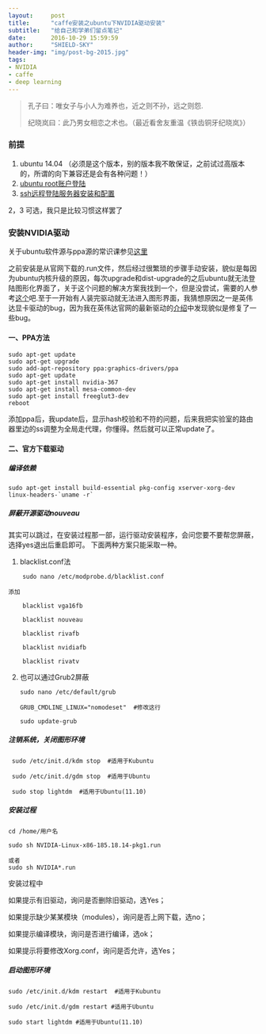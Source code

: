 ```yaml
---
layout:     post
title:      "caffe安装之ubuntu下NVIDIA驱动安装"
subtitle:   "给自己和学弟们留点笔记"
date:       2016-10-29 15:59:59
author:     "SHIELD-SKY"
header-img: "img/post-bg-2015.jpg"
tags:
- NVIDIA
- caffe
- deep learning
---
```


>孔子曰：唯女子与小人为难养也，近之则不孙，远之则怨. 
>
>纪晓岚曰：此乃男女相恋之术也。（最近看舍友重温《铁齿铜牙纪晓岚》）

### 前提
1. ubuntu 14.04 （必须是这个版本，别的版本我不敢保证，之前试过高版本的，所谓的向下兼容还是会有各种问题！）
2. [ubuntu root账户登陆](http://jingyan.baidu.com/article/27fa73268144f346f8271f83.html )
3. [ssh远程登陆服务器安装和配置](http://jingyan.baidu.com/article/9c69d48fb9fd7b13c8024e6b.html)

 2，3 可选，我只是比较习惯这样罢了

### 安装NVIDIA驱动

关于ubuntu软件源与ppa源的常识课参见[这里](http://blog.mythsman.com/?p=2043)

之前安装是从官网下载的.run文件，然后经过很繁琐的步骤手动安装，貌似是每因为ubuntu内核升级的原因，每次upgrade和dist-upgrade的之后ubuntu就无法登陆图形化界面了，关于这个问题的解决方案我找到一个，但是没尝试，需要的人参考[这个](http://forum.ubuntu.org.cn/viewtopic.php?f=42&t=141431)吧.至于一开始有人装完驱动就无法进入图形界面，我猜想原因之一是英伟达显卡驱动的bug，因为我在英伟达官网的最新驱动的[介绍](http://www.geforce.cn/drivers/results/108769)中发现貌似是修复了一些bug。

#### 一、PPA方法

```
sudo apt-get update
sudo apt-get upgrade
sudo add-apt-repository ppa:graphics-drivers/ppa
sudo apt-get update
sudo apt-get install nvidia-367
sudo apt-get install mesa-common-dev
sudo apt-get install freeglut3-dev
reboot
```

添加ppa后，我update后，显示hash校验和不符的问题，后来我把实验室的路由器里边的ss调整为全局走代理，你懂得。然后就可以正常update了。

#### 二、官方下载驱动

##### 编译依赖

```
sudo apt-get install build-essential pkg-config xserver-xorg-dev linux-headers-`uname -r`
```

##### 屏蔽开源驱动nouveau

其实可以跳过，在安装过程那一部，运行驱动安装程序，会问您要不要帮您屏蔽，选择yes退出后重启即可。 下面两种方案只能采取一种。

1. blacklist.conf法

```
	sudo nano /etc/modprobe.d/blacklist.conf
```
	
	添加

```
	blacklist vga16fb

	blacklist nouveau

	blacklist rivafb

	blacklist nvidiafb

	blacklist rivatv
```

2. 也可以通过Grub2屏蔽

   ```
   sudo nano /etc/default/grub
  
   GRUB_CMDLINE_LINUX="nomodeset"  #修改这行
   
   sudo update-grub
   ```
   
##### 注销系统，关闭图形环境
 
```
 sudo /etc/init.d/kdm stop  #适用于Kubuntu
 
 sudo /etc/init.d/gdm stop  #适用于Ubuntu
 
 sudo stop lightdm  #适用于Ubuntu(11.10)
```
 
##### 安装过程

```
cd /home/用户名

sudo sh NVIDIA-Linux-x86-185.18.14-pkg1.run 

或者
sudo sh NVIDIA*.run 
```

安装过程中

如果提示有旧驱动，询问是否删除旧驱动，选Yes；

如果提示缺少某某模块（modules），询问是否上网下载，选no；

如果提示编译模块，询问是否进行编译，选ok；

如果提示将要修改Xorg.conf，询问是否允许，选Yes；

##### 启动图形环境

```
sudo /etc/init.d/kdm restart  #适用于Kubuntu

sudo /etc/init.d/gdm restart #适用于Ubuntu

sudo start lightdm #适用于Ubuntu(11.10)
```




